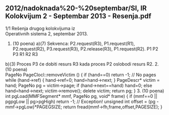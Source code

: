 2012/nadoknada%20-%20septembar/SI, IR Kolokvijum 2 - Septembar 2013 - Resenja.pdf
--------------------------------------------------------------------------------


1/1 
Rešenja drugog kolokvijuma iz  
Operativnih sistema 2, septembar 2013. 
1. (10 poena) a)(7) Sekvenca: P2.request(R3), P1.request(R1), P2.request(R2), 
P3.request(R3), P2.release(R3), P1.request(R2). 
P1
P2
P3
R1
R2
R3
 
b)(3) Proces P3 će dobiti resurs R3 kada proces P2 oslobodi resurs R2. 
2. (10 poena)  
PageNo PageClocl::removeVictim () { 
  if (hand==0) return -1; // No pages 
  while (hand->ref) { 
    hand->ref=0; hand=hand->next; 
  } 
  PageDescr* victim = hand; 
  PageNo pg = victim->page; 
  if (hand->next==hand) hand=0; 
  else hand=hand->next; 
  victim->remove(); 
  delete victim; 
  return pg; 
} 
3. (10 poena) 
int pgLoad(MMFSegment* mmf, PageNo pg, void* frame) { 
  if (mmf==0 || pg<mmf->pgLow || pg>pgHigh) return -1; // Exception! 
  unsigned int offset = (pg - mmf->pgLow)*PAGEGSIZE; 
  return fread(mmf->fh,frame,offset,PAGESIZE); 
} 